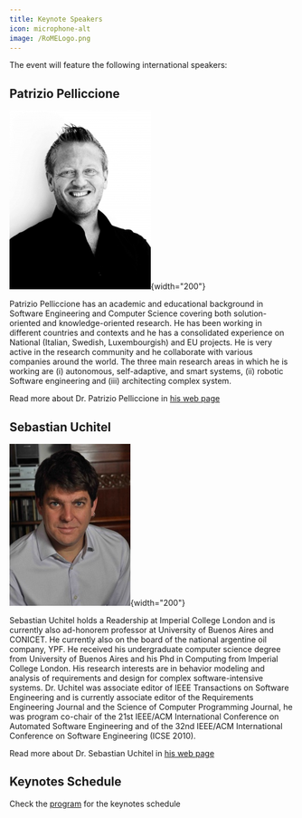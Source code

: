 ```yaml
---
title: Keynote Speakers
icon: microphone-alt
image: /RoMELogo.png
---
```


The event will feature the following international speakers:

## <i class="fas fa-user" style="color:var(--theme-color)"></i> Patrizio Pelliccione

![](pp.jpg){width="200"}

Patrizio Pelliccione has an academic and educational background in Software Engineering and Computer Science covering both solution-oriented and knowledge-oriented research. He has been working in different countries and contexts and he has a consolidated experience on National (Italian, Swedish, Luxembourgish) and EU projects. He is very active in the research community and he collaborate with various companies around the world.
The three main research areas in which he is working are (i) autonomous, self-adaptive, and smart systems, (ii) robotic Software engineering and (iii) architecting complex system.

Read more about Dr. Patrizio Pelliccione in [his web page](https://www.patriziopelliccione.com/)

## <i class="fas fa-user" style="color:var(--theme-color)"></i> Sebastian Uchitel

![](sebastian.jpg){width="200"}

Sebastian Uchitel holds a Readership at Imperial College London and is currently also ad-honorem professor at University of Buenos Aires and CONICET. He currently also on the board of the national argentine oil company, YPF. He received his undergraduate computer science degree from University of Buenos Aires and his Phd in Computing from Imperial College London. His research interests are in behavior modeling and analysis of requirements and design for complex software-intensive systems. Dr. Uchitel was associate editor of IEEE Transactions on Software Engineering and is currently associate editor of the Requirements Engineering Journal and the Science of Computer Programming Journal, he was program co-chair of the 21st IEEE/ACM International Conference on Automated Software Engineering and of the 32nd IEEE/ACM International Conference on Software Engineering (ICSE 2010).

Read more about Dr. Sebastian Uchitel in [his web page](https://www.imperial.ac.uk/people/s.uchitel)

## <i class="fas fa-calendar-check" style="color:var(--theme-color)"></i> Keynotes Schedule

Check the [program](/program) for the keynotes schedule


